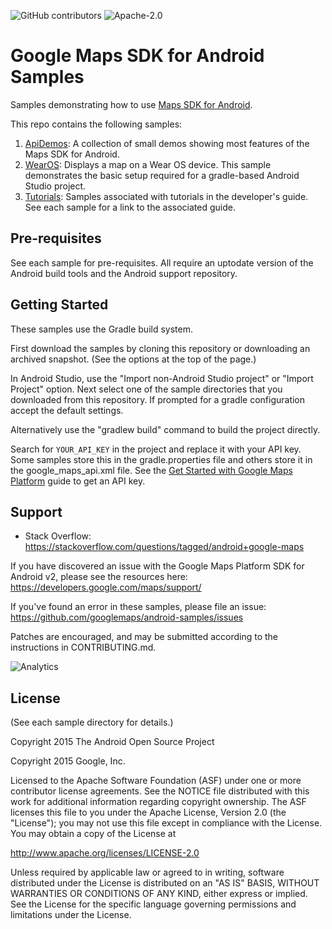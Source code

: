![GitHub contributors](https://img.shields.io/github/contributors/googlemaps/android-samples)
![Apache-2.0](https://img.shields.io/badge/license-Apache-blue)

Google Maps SDK for Android Samples
===================================

Samples demonstrating how to use
[Maps SDK for Android](https://developers.google.com/maps/documentation/android/).

This repo contains the following samples:

1. [ApiDemos](ApiDemos): A collection of small demos showing most features of the Maps SDK for Android.
1. [WearOS](WearOS):
Displays a map on a Wear OS device. This sample demonstrates the basic
setup required for a gradle-based Android Studio project.
1. [Tutorials](https://github.com/googlemaps/android-samples/tree/master/tutorials): Samples
associated with tutorials in the developer's guide. See each sample for a link to the associated
guide.


Pre-requisites
--------------

See each sample for pre-requisites.
All require an uptodate version of the Android build tools and the Android support repository.

Getting Started
---------------

These samples use the Gradle build system.

First download the samples by cloning this repository or downloading an archived
snapshot. (See the options at the top of the page.)

In Android Studio, use the "Import non-Android Studio project" or
"Import Project" option. Next select one of the sample directories that you downloaded from this
repository.
If prompted for a gradle configuration accept the default settings.

Alternatively use the "gradlew build" command to build the project directly.

Search for `YOUR_API_KEY` in the project and replace it with your API key.
Some samples store this in the gradle.properties file and others store it in the google_maps_api.xml file.
See the [Get Started with Google Maps Platform](https://developers.google.com/maps/gmp-get-started) 
guide to get an API key.

Support
-------

- Stack Overflow: https://stackoverflow.com/questions/tagged/android+google-maps

If you have discovered an issue with the Google Maps Platform SDK for Android v2, please see
the resources here: https://developers.google.com/maps/support/

If you've found an error in these samples, please file an issue:
https://github.com/googlemaps/android-samples/issues

Patches are encouraged, and may be submitted according to the instructions in
CONTRIBUTING.md.

![Analytics](https://maps-ga-beacon.appspot.com/UA-12846745-20/android-samples/readme?pixel)

License
-------
(See each sample directory for details.)

Copyright 2015 The Android Open Source Project

Copyright 2015 Google, Inc.

Licensed to the Apache Software Foundation (ASF) under one or more contributor
license agreements.  See the NOTICE file distributed with this work for
additional information regarding copyright ownership.  The ASF licenses this
file to you under the Apache License, Version 2.0 (the "License"); you may not
use this file except in compliance with the License.  You may obtain a copy of
the License at

  http://www.apache.org/licenses/LICENSE-2.0

Unless required by applicable law or agreed to in writing, software
distributed under the License is distributed on an "AS IS" BASIS, WITHOUT
WARRANTIES OR CONDITIONS OF ANY KIND, either express or implied.  See the
License for the specific language governing permissions and limitations under
the License.
